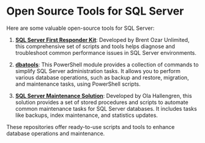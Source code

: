 # Open Source Tools for SQL Server

Here are some valuable open-source tools for SQL Server:

1. **[SQL Server First Responder Kit](https://github.com/BrentOzarULTD/SQL-Server-First-Responder-Kit)**: Developed by Brent Ozar Unlimited, this comprehensive set of scripts and tools helps diagnose and troubleshoot common performance issues in SQL Server environments.

2. **[dbatools](https://github.com/dataplat/dbatools)**: This PowerShell module provides a collection of commands to simplify SQL Server administration tasks. It allows you to perform various database operations, such as backup and restore, migration, and maintenance tasks, using PowerShell scripts.

3. **[SQL Server Maintenance Solution](https://github.com/olahallengren/sql-server-maintenance-solution)**: Developed by Ola Hallengren, this solution provides a set of stored procedures and scripts to automate common maintenance tasks for SQL Server databases. It includes tasks like backups, index maintenance, and statistics updates.

These repositories offer ready-to-use scripts and tools to enhance database operations and maintenance.